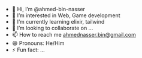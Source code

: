 - 👋 Hi, I’m @ahmed-bin-nasser
- 👀 I’m interested in Web, Game development
- 🌱 I’m currently learning elixir, tailwind
- 💞️ I’m looking to collaborate on ...
- 📫 How to reach me ahmednasser.bin@gmail.com
- 😄 Pronouns: He/Him
- ⚡ Fun fact: ...

<!---
ahmed-bin-nasser/ahmed-bin-nasser is a ✨ special ✨ repository because its `README.md` (this file) appears on your GitHub profile.
You can click the Preview link to take a look at your changes.
--->
